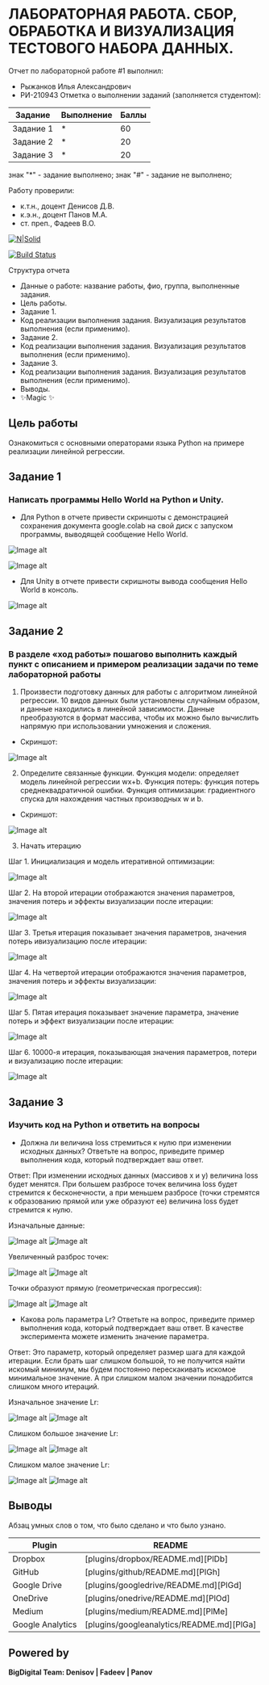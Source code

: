 # ЛАБОРАТОРНАЯ РАБОТА. СБОР, ОБРАБОТКА И ВИЗУАЛИЗАЦИЯ ТЕСТОВОГО НАБОРА ДАННЫХ.
Отчет по лабораторной работе #1 выполнил:
- Рыжанков Илья Александрович
- РИ-210943
Отметка о выполнении заданий (заполняется студентом):

| Задание | Выполнение | Баллы |
| ------ | ------ | ------ |
| Задание 1 | * | 60 |
| Задание 2 | * | 20 |
| Задание 3 | * | 20 |

знак "*" - задание выполнено; знак "#" - задание не выполнено;

Работу проверили:
- к.т.н., доцент Денисов Д.В.
- к.э.н., доцент Панов М.А.
- ст. преп., Фадеев В.О.

[![N|Solid](https://cldup.com/dTxpPi9lDf.thumb.png)](https://nodesource.com/products/nsolid)

[![Build Status](https://travis-ci.org/joemccann/dillinger.svg?branch=master)](https://travis-ci.org/joemccann/dillinger)

Структура отчета

- Данные о работе: название работы, фио, группа, выполненные задания.
- Цель работы.
- Задание 1.
- Код реализации выполнения задания. Визуализация результатов выполнения (если применимо).
- Задание 2.
- Код реализации выполнения задания. Визуализация результатов выполнения (если применимо).
- Задание 3.
- Код реализации выполнения задания. Визуализация результатов выполнения (если применимо).
- Выводы.
- ✨Magic ✨

## Цель работы
Ознакомиться с основными операторами языка Python на примере реализации линейной регрессии.

## Задание 1
### Написать программы Hello World на Python и Unity.

- Для Python в отчете привести скриншоты с демонстрацией сохранения
документа google.colab на свой диск с запуском программы, выводящей
сообщение Hello World.

![Image alt](https://github.com/Friederik/labs/blob/main/11.PNG)

![Image alt](https://github.com/Friederik/labs/blob/main/22.PNG)

- Для Unity в отчете привести скришноты вывода сообщения Hello
World в консоль.

![Image alt](https://github.com/Friederik/labs/blob/main/33.PNG)

## Задание 2
### В разделе «ход работы» пошагово выполнить каждый пункт с описанием и примером реализации задачи по теме лабораторной работы

1. Произвести подготовку данных для работы с алгоритмом линейной регрессии. 10 видов данных были установлены случайным образом, и данные находились в линейной зависимости. Данные преобразуются в формат массива, чтобы их можно было вычислить напрямую при использовании умножения и сложения.

- Скриншот:

![Image alt](https://github.com/Friederik/DA-in-GameDev-labs/blob/main/2-1.PNG)

2. Определите связанные функции. Функция модели: определяет модель линейной регрессии wx+b. Функция потерь: функция потерь среднеквадратичной ошибки. Функция оптимизации: градиентного спуска для нахождения частных производных w и b.

- Скриншот:

![Image alt](https://github.com/Friederik/DA-in-GameDev-labs/blob/main/2-2.PNG)

3. Начать итерацию

  Шаг 1. Инициализация и модель итеративной оптимизации:

![Image alt](https://github.com/Friederik/DA-in-GameDev-labs/blob/main/2-3_1.PNG)

  Шаг 2. На второй итерации отображаются значения параметров, значения потерь и эффекты визуализации после итерации:

![Image alt](https://github.com/Friederik/DA-in-GameDev-labs/blob/main/2-3_2.PNG)

  Шаг 3. Третья итерация показывает значения параметров, значения потерь ивизуализацию после итерации:

![Image alt](https://github.com/Friederik/DA-in-GameDev-labs/blob/main/2-3_3.PNG)

  Шаг 4. На четвертой итерации отображаются значения параметров, значения потерь и эффекты визуализации:

![Image alt](https://github.com/Friederik/DA-in-GameDev-labs/blob/main/2-3_4.PNG)

  Шаг 5. Пятая итерация показывает значение параметра, значение потерь и эффект визуализации после итерации:

![Image alt](https://github.com/Friederik/DA-in-GameDev-labs/blob/main/2-3_5.PNG)

  Шаг 6. 10000-я итерация, показывающая значения параметров, потери и визуализацию после итерации:

![Image alt](https://github.com/Friederik/DA-in-GameDev-labs/blob/main/2-3_6.PNG)

## Задание 3
### Изучить код на Python и ответить на вопросы

- Должна ли величина loss стремиться к нулю при изменении исходных данных? Ответьте на вопрос, приведите пример выполнения кода, который подтверждает ваш ответ.

Ответ: При изменении исходных данных (массивов x и y) величина loss будет менятся. При большем разбросе точек  величина loss будет стремится к бесконечности, а при меньшем разбросе (точки стремятся к образованию прямой или уже образуют ее) величина loss будет стремится к нулю.

Изначальные данные:

![Image alt](https://github.com/Friederik/DA-in-GameDev-labs/blob/main/3-1_1.PNG)
![Image alt](https://github.com/Friederik/DA-in-GameDev-labs/blob/main/3-1_2.PNG)

Увеличенный разброс точек:

![Image alt](https://github.com/Friederik/DA-in-GameDev-labs/blob/main/3-2_1.PNG)
![Image alt](https://github.com/Friederik/DA-in-GameDev-labs/blob/main/3-2_2.PNG)

Точки образуют прямую (геометрическая прогрессия):

![Image alt](https://github.com/Friederik/DA-in-GameDev-labs/blob/main/3-3_1.PNG)
![Image alt](https://github.com/Friederik/DA-in-GameDev-labs/blob/main/3-3_2.PNG)

- Какова роль параметра Lr? Ответьте на вопрос, приведите пример выполнения кода, который подтверждает ваш ответ. В качестве эксперимента можете изменить значение параметра.

Ответ: Это параметр, который определяет размер шага для каждой итерации. Если брать шаг слишком большой, то не получится найти искомый минимум, мы будем постоянно перескакивать искомое минимальное значение. А при слишком малом значении понадобится слишком много итераций.

Изначальное значение Lr:

![Image alt](https://github.com/Friederik/DA-in-GameDev-labs/blob/main/3-4_1.PNG)
![Image alt](https://github.com/Friederik/DA-in-GameDev-labs/blob/main/3-4_2.PNG)

Слишком большое значение Lr:

![Image alt](https://github.com/Friederik/DA-in-GameDev-labs/blob/main/3-4_3.PNG)
![Image alt](https://github.com/Friederik/DA-in-GameDev-labs/blob/main/3-4_4.PNG)

Слишком малое значение Lr:

![Image alt](https://github.com/Friederik/DA-in-GameDev-labs/blob/main/3-4_5.PNG)
![Image alt](https://github.com/Friederik/DA-in-GameDev-labs/blob/main/3-4_6.PNG)

## Выводы

Абзац умных слов о том, что было сделано и что было узнано.

| Plugin | README |
| ------ | ------ |
| Dropbox | [plugins/dropbox/README.md][PlDb] |
| GitHub | [plugins/github/README.md][PlGh] |
| Google Drive | [plugins/googledrive/README.md][PlGd] |
| OneDrive | [plugins/onedrive/README.md][PlOd] |
| Medium | [plugins/medium/README.md][PlMe] |
| Google Analytics | [plugins/googleanalytics/README.md][PlGa] |

## Powered by

**BigDigital Team: Denisov | Fadeev | Panov**

